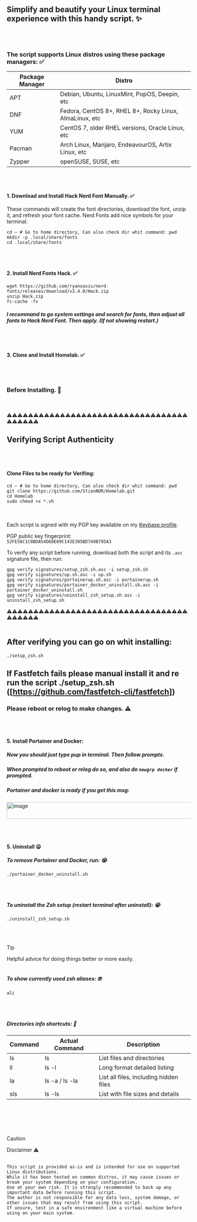 ## Simplify and beautify your Linux terminal experience with this handy script. :sparkles:
<br><br>

### The script supports Linux distros using these package managers: ✅
| Package Manager | Distro |
|---------|----------------|
| APT     | Debian, Ubuntu, LinuxMint, PopOS, Deepin, etc  |
| DNF     | Fedora, CentOS 8+, RHEL 8+, Rocky Linux, AlmaLinux, etc  |
| YUM     | CentOS 7, older RHEL versions, Oracle Linux, etc  |
| Pacman  | Arch Linux, Manjaro, EndeavourOS, Artix Linux, etc      |
| Zypper  | openSUSE, SUSE, etc     |

<br><br>
#### 1. Download and Install Hack Nerd Font Manually. ✅
These commands will create the font directories, download the font, unzip it, and refresh your font cache.
Nerd Fonts add nice symbols for your terminal.
```
cd ~ # Go to home directory, Can also check dir whit command: pwd
mkdir -p .local/share/fonts 
cd .local/share/fonts
```
<br><br>
#### 2. Install Nerd Fonts Hack. ✅
```
wget https://github.com/ryanoasis/nerd-fonts/releases/download/v3.4.0/Hack.zip
unzip Hack.zip
fc-cache -fv
```

##### I recommand to go system settings and search for fonts, then adjust all fonts to Hack Nerd Font. Then apply. (If not showing restart.)

<br><br>
#### 3. Clone and Install Homelab. ✅
<br><br>
### Before Installing. 🛑
<br><br>
⚠️⚠️⚠️⚠️⚠️⚠️⚠️⚠️⚠️⚠️⚠️⚠️⚠️⚠️⚠️⚠️⚠️⚠️⚠️⚠️⚠️⚠️⚠️⚠️⚠️⚠️⚠️⚠️⚠️⚠️⚠️⚠️⚠️⚠️⚠️⚠️⚠️⚠️⚠️⚠️
## Verifying Script Authenticity
<br><br>
#### Clone Files to be ready for Verifing:
```
cd ~ # Go to home directory, Can also check dir whit command: pwd
git clone https://github.com/StianNOR/Homelab.git
cd Homelab
sudo chmod +x *.sh
```
<br><br>
Each script is signed with my PGP key available on my [Keybase profile](https://keybase.io/sarttech7).

PGP public key fingerprint:  
`52FE58C1C8BDA54D68E09C143E305BD749B795A3`

To verify any script before running, download both the script and its `.asc` signature file, then run:
```
gpg verify signatures/setup_zsh.sh.asc -i setup_zsh.sh
gpg verify signatures/up.sh.asc -i up.sh
gpg verify signatures/portainerup.sh.asc -i portainerup.sh
gpg verify signatures/portainer_docker_uninstall.sh.asc -i portainer_docker_uninstall.sh
gpg verify signatures/uninstall_zsh_setup.sh.asc -i uninstall_zsh_setup.sh
```
⚠️⚠️⚠️⚠️⚠️⚠️⚠️⚠️⚠️⚠️⚠️⚠️⚠️⚠️⚠️⚠️⚠️⚠️⚠️⚠️⚠️⚠️⚠️⚠️⚠️⚠️⚠️⚠️⚠️⚠️⚠️⚠️⚠️⚠️⚠️⚠️⚠️⚠️⚠️⚠️
<br><br>
## After verifying you can go on whit installing:

```
./setup_zsh.sh
```
## If Fastfetch fails please manual install it and re run the script ./setup_zsh.sh ([https://github.com/fastfetch-cli/fastfetch])

### Please reboot or relog to make changes. ⚠️

<br><br>
#### 5. Install Portainer and Docker:
##### Now you should just type pup in terminal. Then follow prompts.
##### When prompted to reboot or relog do so, and also do `newgrp docker` if prompted.
##### Portainer and docker is ready if you get this msg:
<img width="661" height="46" alt="image" src="https://github.com/user-attachments/assets/41a5297a-fe00-41cb-acb7-67e1a98acbb5" />



<br><br>

#### 5. Uninstall 😦
##### To remove Portainer and Docker, run: 😭
```
./portainer_docker_uninstall.sh
```
<br><br>
##### To uninstall the Zsh setup (restart terminal after uninstall): 😭
```
./uninstall_zsh_setup.sh
```

<br><br>
> [!TIP]
> Helpful advice for doing things better or more easily.
<br><br>
##### To show currently used zsh aliases: 🤓
```
ali
```
<br><br>
##### Directories info shortcuts: 📝
| Command | Actual Command | Description                    |
|---------|----------------|-------------------------------|
| ls      | ls             | List files and directories     |
| ll      | ls -l          | Long format detailed listing   |
| la      | ls -a / ls -la | List all files, including hidden files |
| sls     | ls -ls         | List with file sizes and details |

<br><br>
<br><br>

> [!CAUTION]
> Disclaimer ⚠️
<br><br>

`This script is provided as-is and is intended for use on supported Linux distributions.`\
`While it has been tested on common distros, it may cause issues or break your system depending on your configuration.`\
`Use at your own risk. It is strongly recommended to back up any important data before running this script.`\
`The author is not responsible for any data loss, system damage, or other issues that may result from using this script.`\
`If unsure, test in a safe environment like a virtual machine before using on your main system.`
